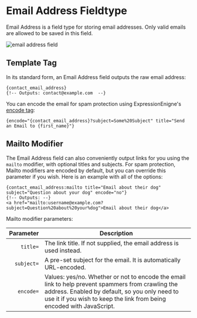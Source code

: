 <!--
    This source file is part of the open source project
    ExpressionEngine User Guide (https://github.com/ExpressionEngine/ExpressionEngine-User-Guide)

    @link      https://expressionengine.com/
    @copyright Copyright (c) 2003-2020, Packet Tide, LLC (https://packettide.com)
    @license   https://expressionengine.com/license Licensed under Apache License, Version 2.0
-->

# Email Address Fieldtype

Email Address is a field type for storing email addresses. Only valid emails are allowed to be saved in this field.

![email address field](_images/field_email.png)

## Template Tag

In its standard form, an Email Address field outputs the raw email address:

    {contact_email_address}
    {!-- Outputs: contact@example.com  --}

You can encode the email for spam protection using ExpressionEnigne's [encode tag](templates/globals/single-variables.md#encode):

    {encode="{contact_email_address}?subject=Some%20Subject" title="Send an Email to {first_name}"}

## Mailto Modifier

The Email Address field can also conveniently output links for you using the `mailto` modifier, with optional titles and subjects. For spam protection, Mailto modifiers are encoded by default, but you can override this parameter if you wish. Here is an example with all of the options:

    {contact_email_address:mailto title="Email about their dog" subject="Question about your dog" encode="no"}
    {!-- Outputs: --}
    <a href="mailto:username@example.com?subject=Question%20about%20your%dog">Email about their dog</a>

Mailto modifier parameters:

|Parameter|Description|
|-:|-|
|`title=`|The link title. If not supplied, the email address is used instead.|
|`subject=`|A pre-set subject for the email. It is automatically URL-encoded.|
|`encode=`|Values: yes/no. Whether or not to encode the email link to help prevent spammers from crawling the address. Enabled by default, so you only need to use it if you wish to keep the link from being encoded with JavaScript.|
